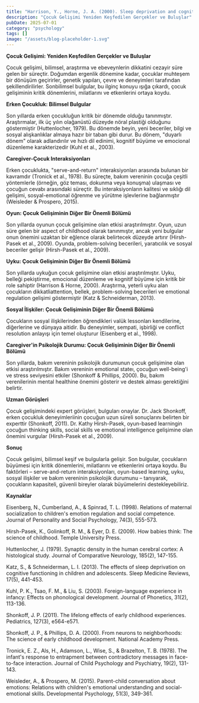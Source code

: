 ```yaml
---
title: "Harrison, Y., Horne, J. A. (2000). Sleep deprivation and cognitive performance. Journal of Sleep Research, 9(2), 157-164."
description: "Çocuk Gelişimi Yeniden Keşfedilen Gerçekler ve Buluşlar"
pubDate: 2025-07-01
category: "psychology"
tags: []
image: "/assets/blog-placeholder-1.svg"
---
```


**Çocuk Gelişimi: Yeniden Keşfedilen Gerçekler ve Buluşlar**

Çocuk gelişimi, bilimsel, araştırma ve ebeveynlerin dikkatini cezayir süre gelen bir süreçtir. Doğumdan ergenlik dönemine kadar, çocuklar muhteşem bir dönüşüm geçirirler, genetik yapıları, çevre ve deneyimleri tarafından şekillendirilirler. Sonbilimsel bulgular, bu ilginç konuyu ışığa çıkardı, çocuk gelişiminin kritik dönemlerini, milatlarını ve etkenlerini ortaya koydu.

**Erken Çocukluk: Bilimsel Bulgular**

Son yıllarda erken çocukluğun kritik bir dönemde olduğu tanınmıştır. Araştırmalar, ilk üç yılın olağanüstü düzeyde nöral plastiği olduğunu göstermiştir (Huttenlocher, 1979). Bu dönemde beyin, yeni beceriler, bilgi ve sosyal alışkanlıklar almaya hazır bir taban gibi durur. Bu dönem, "duyarlı dönem" olarak adlandırılır ve hızlı dil edinimi, kognitif büyüme ve emocional düzenleme karakterizedir (Kuhl et al., 2003).

**Caregiver-Çocuk Interaksiyonları**

Erken çocuklukta, "serve-and-return" interaksiyonları arasında bulunan bir kavramdır (Tronick et al., 1978). Bu süreçte, bakım vereninin çocuğa çeşitli yöntemlerle (örneğin, göz teması, dokunma veya konuşma) ulaşması ve çocuğun cevabı arasındaki süreçtir. Bu interaksiyonların kalitesi ve sıklığı dil gelişimi, sosyal-emotional öğrenme ve yürütme işlevlerine bağlanmıştır (Weisleder & Prospero, 2015).

**Oyun: Çocuk Gelişiminin Diğer Bir Önemli Bölümü**

Son yıllarda oyunun çocuk gelişimine olan etkisi araştırılmıştır. Oyun, uzun süre gelen bir aspect of childhood olarak tanınmıştır, ancak yeni bulgular onun önemini uzaktan bir eğlence olarak belirtecek düzeyde artırır (Hirsh-Pasek et al., 2009). Oyunda, problem-solving becerileri, yaratıcılık ve sosyal beceriler gelişir (Hirsh-Pasek et al., 2009).

**Uyku: Çocuk Gelişiminin Diğer Bir Önemli Bölümü**

Son yıllarda uykuğun çocuk gelişimine olan etkisi araştırılmıştır. Uyku, belleği pekiştirme, emocional düzenleme ve kognitif büyüme için kritik bir role sahiptir (Harrison & Horne, 2000). Araştırma, yeterli uyku alan çocukların dikkatliattention, bellek, problem-solving becerileri ve emotional regulation gelişimi göstermiştir (Katz & Schneiderman, 2013).

**Sosyal İlişkiler: Çocuk Gelişiminin Diğer Bir Önemli Bölümü**

Çocukların sosyal ilişkilerinden öğrendikleri valük lessonları kendilerine, diğerlerine ve dünyaya aitidir. Bu deneyimler, sempati, işbirliği ve conflict resolution anlayışı için temel oluşturur (Eisenberg et al., 1998).

**Caregiver'in Psikolojik Durumu: Çocuk Gelişiminin Diğer Bir Önemli Bölümü**

Son yıllarda, bakım vereninin psikolojik durumunun çocuk gelişimine olan etkisi araştırılmıştır. Bakım vereninin emotional stateı, çocuğun well-being'i ve stress seviyesini etkiler (Shonkoff & Phillips, 2000). Bu, bakım verenilerinin mental healthine önemini gösterir ve destek alması gerektiğini belirtir.

**Uzman Görüşleri**

Çocuk gelişimindeki expert görüşleri, bulguları onaylar. Dr. Jack Shonkoff, erken çocukluk deneyimleriinin çocuğun uzun süreli sonuçlarını belirten bir experttir (Shonkoff, 2011). Dr. Kathy Hirsh-Pasek, oyun-based learningin çocuğun thinking skills, social skills ve emotional intelligence gelişimine olan önemini vurgular (Hirsh-Pasek et al., 2009).

**Sonuç**

Çocuk gelişimi, bilimsel keşif ve bulgularla gelişir. Son bulgular, çocukların büyümesi için kritik dönemlerini, milatlarını ve etkenlerini ortaya koydu. Bu faktörleri – serve-and-return interaksiyonları, oyun-based learning, uyku, sosyal ilişkiler ve bakım vereninin psikolojik durumunu – tanıyarak, çocukların kapasiteli, güvenli bireyler olarak büyümelerini destekleyebiliriz.

**Kaynaklar**

Eisenberg, N., Cumberland, A., & Spinrad, T. L. (1998). Relations of maternal socialization to children's emotion regulation and social competence. Journal of Personality and Social Psychology, 74(3), 555-573.

Hirsh-Pasek, K., Golinkoff, R. M., & Eyer, D. E. (2009). How babies think: The science of childhood. Temple University Press.

Huttenlocher, J. (1979). Synaptic density in the human cerebral cortex: A histological study. Journal of Comparative Neurology, 185(2), 147-155.

Katz, S., & Schneiderman, L. I. (2013). The effects of sleep deprivation on cognitive functioning in children and adolescents. Sleep Medicine Reviews, 17(5), 441-453.

Kuhl, P. K., Tsao, F. M., & Liu, S. (2003). Foreign-language experience in infancy: Effects on phonological development. Journal of Phonetics, 31(2), 113-136.

Shonkoff, J. P. (2011). The lifelong effects of early childhood experiences. Pediatrics, 127(3), e564-e571.

Shonkoff, J. P., & Phillips, D. A. (2000). From neurons to neighborhoods: The science of early childhood development. National Academy Press.

Tronick, E. Z., Als, H., Adamson, L., Wise, S., & Brazelton, T. B. (1978). The infant's response to entrapment between contradictory messages in face-to-face interaction. Journal of Child Psychology and Psychiatry, 19(2), 131-143.

Weisleder, A., & Prospero, M. (2015). Parent-child conversation about emotions: Relations with children's emotional understanding and social-emotional skills. Developmental Psychology, 51(3), 349-361.